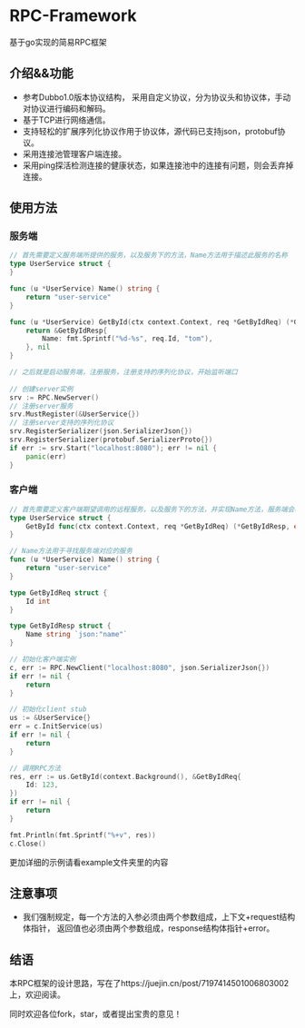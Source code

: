 # RPC-Framework

基于go实现的简易RPC框架

## 介绍&&功能

- 参考Dubbo1.0版本协议结构，
  采用自定义协议，分为协议头和协议体，手动对协议进行编码和解码。
- 基于TCP进行网络通信。
- 支持轻松的扩展序列化协议作用于协议体，源代码已支持json，protobuf协议。
- 采用连接池管理客户端连接。
- 采用ping探活检测连接的健康状态，如果连接池中的连接有问题，则会丢弃掉连接。

## 使用方法

### 服务端
```go
// 首先需要定义服务端所提供的服务，以及服务下的方法，Name方法用于描述此服务的名称
type UserService struct {
}

func (u *UserService) Name() string {
	return "user-service"
}

func (u *UserService) GetById(ctx context.Context, req *GetByIdReq) (*GetByIdResp, error) {
	return &GetByIdResp{
		Name: fmt.Sprintf("%d-%s", req.Id, "tom"),
	}, nil
}

// 之后就是启动服务端，注册服务，注册支持的序列化协议，开始监听端口
	
// 创建server实例
srv := RPC.NewServer()
// 注册server服务
srv.MustRegister(&UserService{})
// 注册server支持的序列化协议
srv.RegisterSerializer(json.SerializerJson{})
srv.RegisterSerializer(protobuf.SerializerProto{})
if err := srv.Start("localhost:8080"); err != nil {
	panic(err)
}
```
### 客户端
```go
// 首先需要定义客户端期望调用的远程服务，以及服务下的方法，并实现Name方法，服务端会根据name方法寻找对应的服务
type UserService struct {
	GetById func(ctx context.Context, req *GetByIdReq) (*GetByIdResp, error)
}

// Name方法用于寻找服务端对应的服务
func (u *UserService) Name() string {
	return "user-service"
}

type GetByIdReq struct {
	Id int
}

type GetByIdResp struct {
	Name string `json:"name"`
}

// 初始化客户端实例
c, err := RPC.NewClient("localhost:8080", json.SerializerJson{})
if err != nil {
    return
}

// 初始化client stub
us := &UserService{}
err = c.InitService(us)
if err != nil {
    return
}

// 调用RPC方法
res, err := us.GetById(context.Background(), &GetByIdReq{
    Id: 123,
})
if err != nil {
    return
}

fmt.Println(fmt.Sprintf("%+v", res))
c.Close()
```

更加详细的示例请看example文件夹里的内容

## 注意事项

- 我们强制规定，每一个方法的入参必须由两个参数组成，上下文+request结构体指针，
返回值也必须由两个参数组成，response结构体指针+error。
  
## 结语
本RPC框架的设计思路，写在了https://juejin.cn/post/7197414501006803002
上，欢迎阅读。

同时欢迎各位fork，star，或者提出宝贵的意见！
  

  

